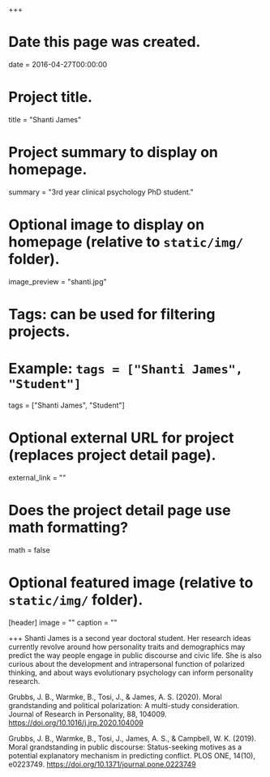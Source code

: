 +++
# Date this page was created.
date = 2016-04-27T00:00:00

# Project title.
title = "Shanti James"

# Project summary to display on homepage.
summary = "3rd year clinical psychology PhD student."

# Optional image to display on homepage (relative to `static/img/` folder).
image_preview = "shanti.jpg"

# Tags: can be used for filtering projects.
# Example: `tags = ["Shanti James", "Student"]`
tags = ["Shanti James", "Student"]

# Optional external URL for project (replaces project detail page).
external_link = ""

# Does the project detail page use math formatting?
math = false

# Optional featured image (relative to `static/img/` folder).
[header]
image = ""
caption = ""

+++
Shanti James is a second year doctoral student. Her research ideas currently revolve around how personality traits and demographics may predict the way people engage in public discourse and civic life. She is also curious about the development and intrapersonal function of polarized thinking, and about ways evolutionary psychology can inform personality research.

Grubbs, J. B., Warmke, B., Tosi, J., & James, A. S. (2020). Moral grandstanding and political polarization: A multi-study consideration. Journal of Research in Personality, 88, 104009. https://doi.org/10.1016/j.jrp.2020.104009

Grubbs, J. B., Warmke, B., Tosi, J., James, A. S., & Campbell, W. K. (2019). Moral grandstanding in public discourse: Status-seeking motives as a potential explanatory mechanism in predicting conflict. PLOS ONE, 14(10), e0223749. https://doi.org/10.1371/journal.pone.0223749


